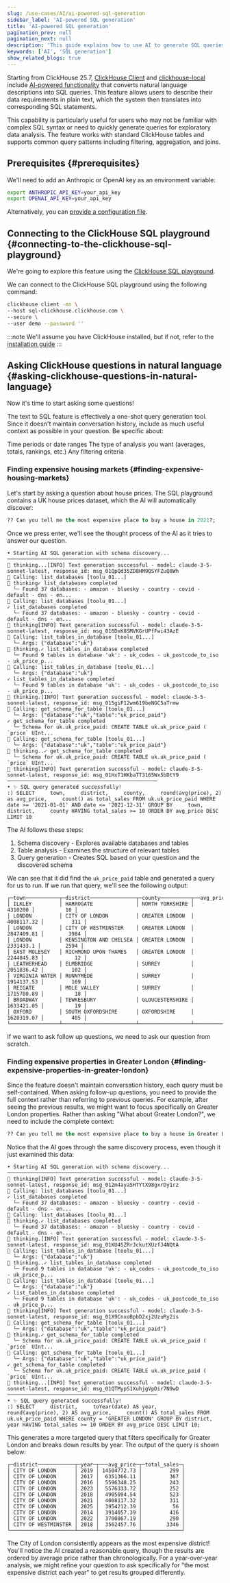 ```yaml
---
slug: /use-cases/AI/ai-powered-sql-generation
sidebar_label: 'AI-powered SQL generation'
title: 'AI-powered SQL generation'
pagination_prev: null
pagination_next: null
description: 'This guide explains how to use AI to generate SQL queries in ClickHouse Client or clickhouse-local.'
keywords: ['AI', 'SQL generation']
show_related_blogs: true
---
```


Starting from ClickHouse 25.7, [ClickHouse Client](https://clickhouse.com/docs/interfaces/cli) and [clickhouse-local](https://clickhouse.com/docs/operations/utilities/clickhouse-local) include [AI-powered functionality](https://clickhouse.com/docs/interfaces/cli#ai-sql-generation) that converts natural language descriptions into SQL queries. This feature allows users to describe their data requirements in plain text, which the system then translates into corresponding SQL statements.

This capability is particularly useful for users who may not be familiar with complex SQL syntax or need to quickly generate queries for exploratory data analysis. The feature works with standard ClickHouse tables and supports common query patterns including filtering, aggregation, and joins.

## Prerequisites {#prerequisites}

We'll need to add an Anthropic or OpenAI key as an environment variable:

```bash
export ANTHROPIC_API_KEY=your_api_key
export OPENAI_API_KEY=your_api_key
```

Alternatively, you can [provide a configuration file](https://clickhouse.com/docs/interfaces/cli#ai-sql-generation-configuration).

## Connecting to the ClickHouse SQL playground {#connecting-to-the-clickhouse-sql-playground}

We're going to explore this feature using the [ClickHouse SQL playground](https://sql.clickhouse.com/).

We can connect to the ClickHouse SQL playground using the following command:

```bash
clickhouse client -mn \
--host sql-clickhouse.clickhouse.com \
--secure \
--user demo --password ''
```

:::note
We'll assume you have ClickHouse installed, but if not, refer to the [installation guide](https://clickhouse.com/docs/install)
:::

## Asking ClickHouse questions in natural language {#asking-clickhouse-questions-in-natural-language}

Now it's time to start asking some questions!

The text to SQL feature is effectively a one-shot query generation tool. Since it doesn't maintain conversation history, include as much useful context as possible in your question. Be specific about:

Time periods or date ranges
The type of analysis you want (averages, totals, rankings, etc.)
Any filtering criteria

### Finding expensive housing markets {#finding-expensive-housing-markets}

Let's start by asking a question about house prices. The SQL playground contains a UK house prices dataset, which the AI will automatically discover:

```sql
?? Can you tell me the most expensive place to buy a house in 2021?;
```

Once we press enter, we'll see the thought process of the AI as it tries to answer our question.

```text
• Starting AI SQL generation with schema discovery...
─────────────────────────────────────────────────
🧠 thinking...[INFO] Text generation successful - model: claude-3-5-sonnet-latest, response_id: msg_01QpQd35ZD8HM9QSYFZuQ8Wh
🔧 Calling: list_databases [toolu_01...]
🧠 thinking✓ list_databases completed
  └─ Found 37 databases: - amazon - bluesky - country - covid - default - dns - en...
🔧 Calling: list_databases [toolu_01...]
✓ list_databases completed
  └─ Found 37 databases: - amazon - bluesky - country - covid - default - dns - en...
🧠 thinking[INFO] Text generation successful - model: claude-3-5-sonnet-latest, response_id: msg_016DxK8SMVKGrUPfFwi43AzE
🔧 Calling: list_tables_in_database [toolu_01...]
  └─ Args: {"database":"uk"}
🧠 thinking.✓ list_tables_in_database completed
  └─ Found 9 tables in database 'uk': - uk_codes - uk_postcode_to_iso - uk_price_p...
🔧 Calling: list_tables_in_database [toolu_01...]
  └─ Args: {"database":"uk"}
✓ list_tables_in_database completed
  └─ Found 9 tables in database 'uk': - uk_codes - uk_postcode_to_iso - uk_price_p...
🧠 thinking.[INFO] Text generation successful - model: claude-3-5-sonnet-latest, response_id: msg_015giF12wm619beNGC5aTrmw
🔧 Calling: get_schema_for_table [toolu_01...]
  └─ Args: {"database":"uk","table":"uk_price_paid"}
✓ get_schema_for_table completed
  └─ Schema for uk.uk_price_paid: CREATE TABLE uk.uk_price_paid (     `price` UInt...
🔧 Calling: get_schema_for_table [toolu_01...]
  └─ Args: {"database":"uk","table":"uk_price_paid"}
🧠 thinking..✓ get_schema_for_table completed
  └─ Schema for uk.uk_price_paid: CREATE TABLE uk.uk_price_paid (     `price` UInt...
🧠 thinking[INFO] Text generation successful - model: claude-3-5-sonnet-latest, response_id: msg_01HxT1HKbaTT3165Wx5bDtY9
─────────────────────────────────────────────────
• ✨ SQL query generated successfully!
:) SELECT     town,     district,     county,     round(avg(price), 2) as avg_price,     count() as total_sales FROM uk.uk_price_paid WHERE date >= '2021-01-01' AND date <= '2021-12-31' GROUP BY     town,     district,     county HAVING total_sales >= 10 ORDER BY avg_price DESC LIMIT 10
```

The AI follows these steps:

1. Schema discovery - Explores available databases and tables
2. Table analysis - Examines the structure of relevant tables
3. Query generation - Creates SQL based on your question and the discovered schema

We can see that it did find the `uk_price_paid` table and generated a query for us to run.
If we run that query, we'll see the following output:

```text
┌─town───────────┬─district───────────────┬─county──────────┬──avg_price─┬─total_sales─┐
│ ILKLEY         │ HARROGATE              │ NORTH YORKSHIRE │    4310200 │          10 │
│ LONDON         │ CITY OF LONDON         │ GREATER LONDON  │ 4008117.32 │         311 │
│ LONDON         │ CITY OF WESTMINSTER    │ GREATER LONDON  │ 2847409.81 │        3984 │
│ LONDON         │ KENSINGTON AND CHELSEA │ GREATER LONDON  │  2331433.1 │        2594 │
│ EAST MOLESEY   │ RICHMOND UPON THAMES   │ GREATER LONDON  │ 2244845.83 │          12 │
│ LEATHERHEAD    │ ELMBRIDGE              │ SURREY          │ 2051836.42 │         102 │
│ VIRGINIA WATER │ RUNNYMEDE              │ SURREY          │ 1914137.53 │         169 │
│ REIGATE        │ MOLE VALLEY            │ SURREY          │ 1715780.89 │          18 │
│ BROADWAY       │ TEWKESBURY             │ GLOUCESTERSHIRE │ 1633421.05 │          19 │
│ OXFORD         │ SOUTH OXFORDSHIRE      │ OXFORDSHIRE     │ 1628319.07 │         405 │
└────────────────┴────────────────────────┴─────────────────┴────────────┴─────────────┘
```

If we want to ask follow up questions, we need to ask our question from scratch.

### Finding expensive properties in Greater London {#finding-expensive-properties-in-greater-london}

Since the feature doesn't maintain conversation history, each query must be self-contained. When asking follow-up questions, you need to provide the full context rather than referring to previous queries.
For example, after seeing the previous results, we might want to focus specifically on Greater London properties. Rather than asking "What about Greater London?", we need to include the complete context:

```sql
?? Can you tell me the most expensive place to buy a house in Greater London across the years?;
```

Notice that the AI goes through the same discovery process, even though it just examined this data:

```text
• Starting AI SQL generation with schema discovery...
─────────────────────────────────────────────────
🧠 thinking[INFO] Text generation successful - model: claude-3-5-sonnet-latest, response_id: msg_012m4ayaSHTYtX98gxrDy1rz
🔧 Calling: list_databases [toolu_01...]
✓ list_databases completed
  └─ Found 37 databases: - amazon - bluesky - country - covid - default - dns - en...
🔧 Calling: list_databases [toolu_01...]
🧠 thinking.✓ list_databases completed
  └─ Found 37 databases: - amazon - bluesky - country - covid - default - dns - en...
🧠 thinking.[INFO] Text generation successful - model: claude-3-5-sonnet-latest, response_id: msg_01KU4SZRrJckutXUzfJ4NQtA
🔧 Calling: list_tables_in_database [toolu_01...]
  └─ Args: {"database":"uk"}
🧠 thinking..✓ list_tables_in_database completed
  └─ Found 9 tables in database 'uk': - uk_codes - uk_postcode_to_iso - uk_price_p...
🔧 Calling: list_tables_in_database [toolu_01...]
  └─ Args: {"database":"uk"}
✓ list_tables_in_database completed
  └─ Found 9 tables in database 'uk': - uk_codes - uk_postcode_to_iso - uk_price_p...
🧠 thinking[INFO] Text generation successful - model: claude-3-5-sonnet-latest, response_id: msg_01X9CnxoBpbD2xj2UzuRy2is
🔧 Calling: get_schema_for_table [toolu_01...]
  └─ Args: {"database":"uk","table":"uk_price_paid"}
🧠 thinking.✓ get_schema_for_table completed
  └─ Schema for uk.uk_price_paid: CREATE TABLE uk.uk_price_paid (     `price` UInt...
🔧 Calling: get_schema_for_table [toolu_01...]
  └─ Args: {"database":"uk","table":"uk_price_paid"}
✓ get_schema_for_table completed
  └─ Schema for uk.uk_price_paid: CREATE TABLE uk.uk_price_paid (     `price` UInt...
🧠 thinking...[INFO] Text generation successful - model: claude-3-5-sonnet-latest, response_id: msg_01QTMypS1XuhjgVpDir7N9wD
─────────────────────────────────────────────────
• ✨ SQL query generated successfully!
:) SELECT     district,     toYear(date) AS year,     round(avg(price), 2) AS avg_price,     count() AS total_sales FROM uk.uk_price_paid WHERE county = 'GREATER LONDON' GROUP BY district, year HAVING total_sales >= 10 ORDER BY avg_price DESC LIMIT 10;
```

This generates a more targeted query that filters specifically for Greater London and breaks down results by year.
The output of the query is shown below:

```text
┌─district────────────┬─year─┬───avg_price─┬─total_sales─┐
│ CITY OF LONDON      │ 2019 │ 14504772.73 │         299 │
│ CITY OF LONDON      │ 2017 │  6351366.11 │         367 │
│ CITY OF LONDON      │ 2016 │  5596348.25 │         243 │
│ CITY OF LONDON      │ 2023 │  5576333.72 │         252 │
│ CITY OF LONDON      │ 2018 │  4905094.54 │         523 │
│ CITY OF LONDON      │ 2021 │  4008117.32 │         311 │
│ CITY OF LONDON      │ 2025 │  3954212.39 │          56 │
│ CITY OF LONDON      │ 2014 │  3914057.39 │         416 │
│ CITY OF LONDON      │ 2022 │  3700867.19 │         290 │
│ CITY OF WESTMINSTER │ 2018 │  3562457.76 │        3346 │
└─────────────────────┴──────┴─────────────┴─────────────┘
```

The City of London consistently appears as the most expensive district! You'll notice the AI created a reasonable query, though the results are ordered by average price rather than chronologically. For a year-over-year analysis, we might refine your question to ask specifically for "the most expensive district each year" to get results grouped differently.